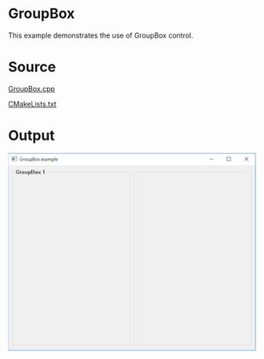 # GroupBox

This example demonstrates the use of GroupBox control.

# Source

[GroupBox.cpp](./GroupBox.cpp)

[CMakeLists.txt](./CMakeLists.txt)

# Output

![GitHub Logo](../../docs/Pictures/GroupBox.png)
